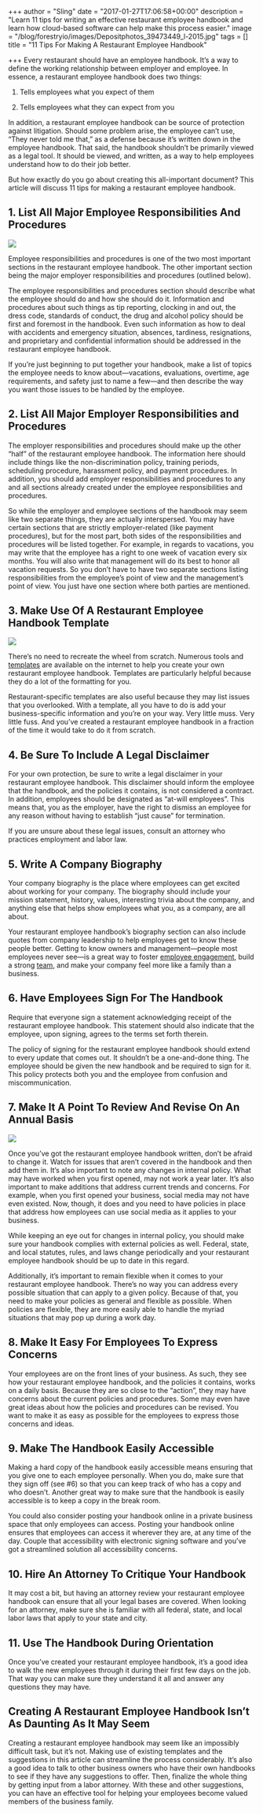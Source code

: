 +++
author = "Sling"
date = "2017-01-27T17:06:58+00:00"
description = "Learn 11 tips for writing an effective restaurant employee handbook and learn how cloud-based software can help make this process easier."
image = "/blog/forestryio/images/Depositphotos_39473449_l-2015.jpg"
tags = []
title = "11 Tips For Making A Restaurant Employee Handbook"

+++
Every restaurant should have an employee handbook. It’s a way to define the working relationship between employer and employee. In essence, a restaurant employee handbook does two things:

1.  Tells employees what you expect of them  

2.  Tells employees what they can expect from you  

In addition, a restaurant employee handbook can be source of protection against litigation. Should some problem arise, the employee can’t use, “They never told me that,” as a defense because it’s written down in the employee handbook. That said, the handbook shouldn’t be primarily viewed as a legal tool. It should be viewed, and written, as a way to help employees understand how to do their job better.

But how exactly do you go about creating this all-important document? This article will discuss 11 tips for making a restaurant employee handbook.

## 1\. List All Major Employee Responsibilities And Procedures

![](/blog/forestryio/images/t6w59s84oze-tim-wright.jpg)

Employee responsibilities and procedures is one of the two most important sections in the restaurant employee handbook. The other important section being the major employer responsibilities and procedures (outlined below).

The employee responsibilities and procedures section should describe what the employee should do and how she should do it. Information and procedures about such things as tip reporting, clocking in and out, the dress code, standards of conduct, the drug and alcohol policy should be first and foremost in the handbook. Even such information as how to deal with accidents and emergency situation, absences, tardiness, resignations, and proprietary and confidential information should be addressed in the restaurant employee handbook.

If you’re just beginning to put together your handbook, make a list of topics the employee needs to know about—vacations, evaluations, overtime, age requirements, and safety just to name a few—and then describe the way you want those issues to be handled by the employee.

## 2\. List All Major Employer Responsibilities and Procedures

The employer responsibilities and procedures should make up the other “half” of the restaurant employee handbook. The information here should include things like the non-discrimination policy, training periods, scheduling procedure, harassment policy, and payment procedures. In addition, you should add employer responsibilities and procedures to any and all sections already created under the employee responsibilities and procedures.

So while the employer and employee sections of the handbook may seem like two separate things, they are actually interspersed. You may have certain sections that are strictly employer-related (like payment procedures), but for the most part, both sides of the responsibilities and procedures will be listed together. For example, in regards to vacations, you may write that the employee has a right to one week of vacation every six months. You will also write that management will do its best to honor all vacation requests. So you don’t have to have two separate sections listing responsibilities from the employee’s point of view and the management’s point of view. You just have one section where both parties are mentioned.

## 3\. Make Use Of A Restaurant Employee Handbook Template

![](/blog/forestryio/images/gp8blyataa0-thomas-lefebvre.jpg)

There’s no need to recreate the wheel from scratch. Numerous tools and [templates](http://www.restaurantowner.com/public/Restaurant-Employee-Handbook-Template.cfm) are available on the internet to help you create your own restaurant employee handbook. Templates are particularly helpful because they do a lot of the formatting for you.

Restaurant-specific templates are also useful because they may list issues that you overlooked. With a template, all you have to do is add your business-specific information and you’re on your way. Very little muss. Very little fuss. And you’ve created a restaurant employee handbook in a fraction of the time it would take to do it from scratch.

## 4\. Be Sure To Include A Legal Disclaimer

For your own protection, be sure to write a legal disclaimer in your restaurant employee handbook. This disclaimer should inform the employee that the handbook, and the policies it contains, is not considered a contract. In addition, employees should be designated as “at-will employees”. This means that, you as the employer, have the right to dismiss an employee for any reason without having to establish “just cause” for termination.

If you are unsure about these legal issues, consult an attorney who practices employment and labor law.

## 5\. Write A Company Biography

Your company biography is the place where employees can get excited about working for your company. The biography should include your mission statement, history, values, interesting trivia about the company, and anything else that helps show employees what you, as a company, are all about.

Your restaurant employee handbook’s biography section can also include quotes from company leadership to help employees get to know these people better. Getting to know owners and management—people most employees never see—is a great way to foster [employee engagement](https://getsling.com/blog/post/employee-engagement-ideas/), build a strong [team](https://getsling.com/blog/post/quick-team-building-activities/), and make your company feel more like a family than a business.

## 6\. Have Employees Sign For The Handbook

Require that everyone sign a statement acknowledging receipt of the restaurant employee handbook. This statement should also indicate that the employee, upon signing, agrees to the terms set forth therein.

The policy of signing for the restaurant employee handbook should extend to every update that comes out. It shouldn’t be a one-and-done thing. The employee should be given the new handbook and be required to sign for it. This policy protects both you and the employee from confusion and miscommunication.

## 7\. Make It A Point To Review And Revise On An Annual Basis

![](/blog/forestryio/images/c3v88boorom-bench-accounting.jpg)

Once you’ve got the restaurant employee handbook written, don’t be afraid to change it. Watch for issues that aren’t covered in the handbook and then add them in. It’s also important to note any changes in internal policy. What may have worked when you first opened, may not work a year later. It’s also important to make additions that address current trends and concerns. For example, when you first opened your business, social media may not have even existed. Now, though, it does and you need to have policies in place that address how employees can use social media as it applies to your business.

While keeping an eye out for changes in internal policy, you should make sure your handbook complies with external policies as well. Federal, state, and local statutes, rules, and laws change periodically and your restaurant employee handbook should be up to date in this regard.

Additionally, it’s important to remain flexible when it comes to your restaurant employee handbook. There’s no way you can address every possible situation that can apply to a given policy. Because of that, you need to make your policies as general and flexible as possible. When policies are flexible, they are more easily able to handle the myriad situations that may pop up during a work day.

## 8\. Make It Easy For Employees To Express Concerns

Your employees are on the front lines of your business. As such, they see how your restaurant employee handbook, and the policies it contains, works on a daily basis. Because they are so close to the “action”, they may have concerns about the current policies and procedures. Some may even have great ideas about how the policies and procedures can be revised. You want to make it as easy as possible for the employees to express those concerns and ideas.

## 9\. Make The Handbook Easily Accessible

Making a hard copy of the handbook easily accessible means ensuring that you give one to each employee personally. When you do, make sure that they sign off (see #6) so that you can keep track of who has a copy and who doesn’t. Another great way to make sure that the handbook is easily accessible is to keep a copy in the break room.

You could also consider posting your handbook online in a private business space that only employees can access. Posting your handbook online ensures that employees can access it wherever they are, at any time of the day. Couple that accessibility with electronic signing software and you’ve got a streamlined solution all accessibility concerns.

## 10\. Hire An Attorney To Critique Your Handbook

It may cost a bit, but having an attorney review your restaurant employee handbook can ensure that all your legal bases are covered. When looking for an attorney, make sure she is familiar with all federal, state, and local labor laws that apply to your state and city.

## 11\. Use The Handbook During Orientation

Once you’ve created your restaurant employee handbook, it’s a good idea to walk the new employees through it during their first few days on the job. That way you can make sure they understand it all and answer any questions they may have.

## Creating A Restaurant Employee Handbook Isn’t As Daunting As It May Seem

Creating a restaurant employee handbook may seem like an impossibly difficult task, but it’s not. Making use of existing templates and the suggestions in this article can streamline the process considerably. It’s also a good idea to talk to other business owners who have their own handbooks to see if they have any suggestions to offer. Then, finalize the whole thing by getting input from a labor attorney. With these and other suggestions, you can have an effective tool for helping your employees become valued members of the business family.
